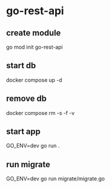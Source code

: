 # go-rest-api

## create module
go mod init go-rest-api
## start db
docker compose up -d
## remove db
docker compose rm -s -f -v
## start app
GO_ENV=dev go run .
## run migrate
GO_ENV=dev go run migrate/migrate.go